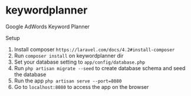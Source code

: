 keywordplanner
==============

Google AdWords Keyword Planner

Setup
1. Install composer `https://laravel.com/docs/4.2#install-composer`
2. Run `composer install` on keywordplanner dir
3. Set your database setting to `app/config/database.php`
4. Run `php artisan migrate --seed` to create database schema and seed the database
5. Run the app `php artisan serve --port=8080`
6. Go to `localhost:8080` to access the app on the browser

